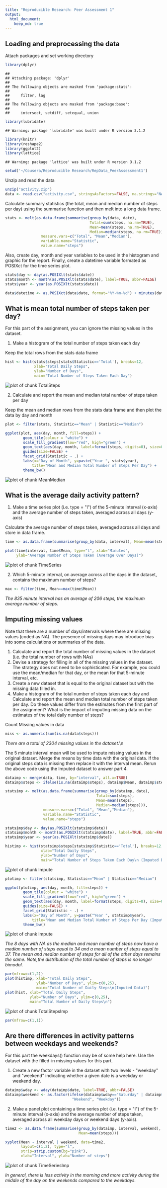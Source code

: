 ```yaml
---
title: "Reproducible Research: Peer Assessment 1"
output: 
  html_document:
    keep_md: true
---    
```


## Loading and preprocessing the data

Attach packages and set working directory


```r
library(dplyr)
```

```
## 
## Attaching package: 'dplyr'
## 
## The following objects are masked from 'package:stats':
## 
##     filter, lag
## 
## The following objects are masked from 'package:base':
## 
##     intersect, setdiff, setequal, union
```

```r
library(lubridate)
```

```
## Warning: package 'lubridate' was built under R version 3.1.2
```

```r
library(knitr)
library(reshape2)
library(ggplot2)
library(lattice)
```

```
## Warning: package 'lattice' was built under R version 3.1.2
```

```r
setwd('~/Cousera/Reproducible Research/RepData_PeerAssessment1')
```

Unzip and read the data


```r
unzip("activity.zip")
data <- read.csv("activity.csv", stringsAsFactors=FALSE, na.strings="NA")
```

Calculate summary statistics (the total, mean and median number of steps per day) using the summarise function and then melt into a long data frame.  


```r
stats <- melt(as.data.frame(summarise(group_by(data, date),
                                      Total=sum(steps, na.rm=TRUE), 
                                      Mean=mean(steps, na.rm=TRUE), 
                                      Median=median(steps, na.rm=TRUE))),
                measure.vars=c("Total", "Mean","Median"),
                variable.name="Statistic",
                value.name="steps")
```

Also, create day, month and year variables to be used in the histogram and graphic for the report. Finally, create a datetime variable formated as POSIXct for the time series plot.


```r
stats$day <- day(as.POSIXlt(stats$date))
stats$month <- month(as.POSIXlt(stats$date), label=TRUE, abbr=FALSE)
stats$year <- year(as.POSIXlt(stats$date)) 

data$datetime <- as.POSIXct(data$date, format="%Y-%m-%d") + minutes(data$interval)
```


## What is mean total number of steps taken per day?

For this part of the assignment, you can ignore the missing values in the dataset.

1. Make a histogram of the total number of steps taken each day 

Keep the total rows from the stats data frame


```r
hist <- hist(stats$steps[stats$Statistic=='Total'], breaks=12,
             xlab="Total Daily Steps",
             ylab="Number of Days",
             main="Total Number of Steps Taken Each Day")
```

![plot of chunk TotalSteps](figure/TotalSteps-1.png) 

2. Calculate and report the mean and median total number of steps taken per day

Keep the mean and median rows from the stats data frame and then plot the data by day and month


```r
plot <- filter(stats, Statistic=="Mean" | Statistic=="Median")

ggplot(plot, aes(day, month, fill=steps)) + 
        geom_tile(colour = "white") + 
        scale_fill_gradient(low="red", high="green") +
        geom_text(aes(day, month, label=format(steps, digits=0), size=0.5, angle=90)) +
        guides(size=FALSE) +
        facet_grid(Statistic ~ .) + 
        labs(x="Day of Month", y=paste("Year ", stats$year), 
            title="Mean and Median Total Number of Steps Per Day") +
        theme_bw()
```

![plot of chunk MeanMedian](figure/MeanMedian-1.png) 


## What is the average daily activity pattern?

1. Make a time series plot (i.e. type = "l") of the 5-minute interval (x-axis)
and the average number of steps taken, averaged across all days (y-axis)

Calculate the average number of steps taken, averaged across all days and store in data frame.


```r
time <- as.data.frame(summarise(group_by(data, interval), Mean=mean(steps, na.rm=TRUE)))

plot(time$interval, time$Mean, type="l", xlab="Minutes",
     ylab="Average Number of Steps Taken (Average Over Days)")
```

![plot of chunk TimeSeries](figure/TimeSeries-1.png) 


2. Which 5-minute interval, on average across all the days in the dataset,
contains the maximum number of steps?



```r
max <- filter(time, Mean==max(time$Mean))
```

*The 835 minute interval has an average of 206 steps, the maximum average number of steps.*


## Imputing missing values

Note that there are a number of days/intervals where there are missing values
(coded as NA). The presence of missing days may introduce bias into some
calculations or summaries of the data.

1. Calculate and report the total number of missing values in the dataset
(i.e. the total number of rows with NAs)
2. Devise a strategy for filling in all of the missing values in the dataset. The
strategy does not need to be sophisticated. For example, you could use
the mean/median for that day, or the mean for that 5-minute interval, etc.
3. Create a new dataset that is equal to the original dataset but with the
missing data filled in.
4. Make a histogram of the total number of steps taken each day and Calculate
and report the mean and median total number of steps taken per day. Do
these values differ from the estimates from the first part of the assignment?
What is the impact of imputing missing data on the estimates of the total
daily number of steps?

Count Missing values in data



```r
miss <- as.numeric(sum(is.na(data$steps)))
```

*There are a total of 2304 missing values in the dataset.*\n

The 5 minute interval mean will be used to impute missing values in the original dataset.  Merge the means by time data with the original data. If the original steps data is missing then replace it with the interval mean.  Rerun the above code using the Imputed dataset to answer part 4.



```r
dataimp <- merge(data, time, by="interval", all.x=TRUE)
dataimp$steps <- ifelse(is.na(dataimp$steps), dataimp$Mean, dataimp$steps)

statsimp <- melt(as.data.frame(summarise(group_by(dataimp, date),
                                         Total=sum(steps), 
                                         Mean=mean(steps), 
                                         Median=median(steps))),
                 measure.vars=c("Total", "Mean","Median"),
                 variable.name="Statistic",
                 value.name="steps")

statsimp$day <- day(as.POSIXlt(statsimp$date))
statsimp$month <- month(as.POSIXlt(statsimp$date), label=TRUE, abbr=FALSE)
statsimp$year <- year(as.POSIXlt(statsimp$date)) 

histimp <- hist(statsimp$steps[statsimp$Statistic=='Total'], breaks=12,
                xlab="Total Daily Steps",
                ylab="Number of Days",
                main="Total Number of Steps Taken Each Day\n (Imputed Data)")
```

![plot of chunk Impute](figure/Impute-1.png) 

```r
plotimp <- filter(statsimp, Statistic=="Mean" | Statistic=="Median")

ggplot(plotimp, aes(day, month, fill=steps)) + 
        geom_tile(colour = "white") + 
        scale_fill_gradient(low="red", high="green") +
        geom_text(aes(day, month, label=format(steps, digits=0), size=0.5, angle=90)) +
        guides(size=FALSE) +
        facet_grid(Statistic ~ .) + 
        labs(x="Day of Month", y=paste("Year ", statsimp$year), 
            title="Mean and Median Total Number of Steps Per Day (Imputed Data)") +
        theme_bw()
```

![plot of chunk Impute](figure/Impute-2.png) 

*The 8 days with NA as the median and mean number of steps now have a median number of steps equal to 34 and a mean number of steps equal to 37.  The mean and median number of steps for all of the other days remains the same. Note,the distribution of the total number of steps is no longer bimodal.*



```r
par(mfrow=c(1,2))
plot(histimp, xlab="Total Daily Steps", 
              ylab="Number of Days", ylim=c(0,25),
              main="Total Number of Daily Steps\n(Imputed Data)")
plot(hist, xlab="Total Daily Steps",
           ylab="Number of Days", ylim=c(0,25),
           main="Total Number of Daily Steps\n")
```

![plot of chunk TotalStepsImp](figure/TotalStepsImp-1.png) 

```r
par(mfrow=c(1,1))
```


## Are there differences in activity patterns between weekdays and weekends?

For this part the weekdays() function may be of some help here. Use the dataset
with the filled-in missing values for this part.

1. Create a new factor variable in the dataset with two levels - "weekday"
and "weekend" indicating whether a given date is a weekday or weekend
day.



```r
dataimp$wday <- wday(dataimp$date, label=TRUE, abbr=FALSE)
dataimp$weekend <- as.factor(ifelse(dataimp$wday=="Saturday" | dataimp$wday=="Sunday",
                              "Weekend", "Weekday"))
```


2. Make a panel plot containing a time series plot (i.e. type = "l") of the
5-minute interval (x-axis) and the average number of steps taken, averaged
across all weekday days or weekend days (y-axis).



```r
time2 <- as.data.frame(summarise(group_by(dataimp, interval, weekend),
                                 Mean=mean(steps)))

xyplot(Mean ~ interval | weekend, data=time2, 
       layout=c(1,2), type="l",
       strip=strip.custom(bg="pink"),
       xlab="Interval", ylab="Number of steps")
```

![plot of chunk TimeSeriesImp](figure/TimeSeriesImp-1.png) 


*In general, there is less activity in the morning and more activity during the middle of the day on the weekends compared to the weekdays.*
